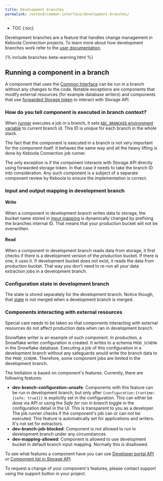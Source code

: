 ```yaml
---
title: Development branches
permalink: /extend/common-interface/development-branches/
---
```


* TOC
{:toc}

Development branches are a feature that handles change management in Keboola Connection projects. To learn more about how development branches work refer to the [user documentation](https://help.keboola.com/change-management/). 

{% include branches-beta-warning.html %}

## Running a component in a branch

A component that uses the [Common Interface](/extend/common-interface/) can be run in a branch without any changes to the code. Notable exceptions are components that modify external resources (for example database writers) and components that use [forwarded Storage token](/extend/common-interface/environment/#environment-variables) to interact with Storage API. 

### How do you tell component is executed in branch context?

When [runner](/extend/docker-runner/) executes a job in a branch, it sets [`KBC_BRANCHID` environment variable](/extend/common-interface/environment/#environment-variables) to current branch id. This ID is unique for each branch in the whole stack. 

The fact that the component is executed in a branch is not very important for the component itself. It behaves the same way and all the heavy lifting is done by Keboola Connection job runner. 

The only exception is if the component interacts with Storage API directly using forwarded storage token. In that case it needs to take the branch ID into consideration. Any such component is a subject of a separate component review by Keboola to ensure the implementation is correct.  

### Input and output mapping in development branch

#### Write

When a component in development branch writes data to storage, the bucket name stored in [input mapping](/transformations/mappings/#table-input-mapping) is dynamically changed by prefixing the branches internal ID. That means that your production bucket will not be overwritten.

#### Read

When a component in development branch reads data from storage, it first checks if there is a development version of the production bucket. If there is one, it uses it. If development bucket does not exist, it reads the data from production bucket. That way you don't need to re-run all your data extraction jobs in a development branch.

### Configuration state in development branch

The state is stored separately for the development branch. Notice though, that [state](/integrate/storage/api/configurations/#state) is not merged when a development branch is merged. 

### Components interacting with external resources

Special care needs to be taken so that components interacting with external resources do not affect production data when ran in development branch. 

Snowflake writer is an example of such component. In production, a Snowflake writer configuration is created. It writes to a schema `PROD_SCHEMA` in the Snowflake database. Executing a job of this configuration in a development branch without any safeguards would write the branch data to the `PROD_SCHEMA`. Therefore, some component jobs are limited in the development branch. 

The limitation is based on component's features. Currently, there are following features:

* **dev-branch-configuration-unsafe**: Components with this feature can be run in development branch, but only after `{configuration:{runtime: {safe: true}}}` is explicitly set in the configuration. This can either be done via API or using the *Safe for run in branch* toggle in the configuration detail in the UI. This is transparent to you as a developer. The job runner checks if the component's job can or can not be executed. This feature is automatically set for applications and writers. It's not set for extractors. 
* **dev-branch-job-blocked**: Component is not allowed to run in development branch under any circumstances.
* **dev-mapping-allowed**: Component is allowed to use development bucket in default branch input mapping. Normally this is disallowed. 

To see what features a component have you can use [Developer portal API](https://kebooladeveloperportal.docs.apiary.io/#reference/0/public-api/get-app-detail) or [Component list in Storage API](https://keboola.docs.apiary.io/#reference/miscellaneous/api-index/component-list). 

To request a change of your component's features, please contact support using the support button in your project. 
